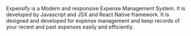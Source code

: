 Expensify is a Modern and responsive Expense Management System. It is developed by Javascript and JSX and React Native framework. It is designed and developed for expense management and keep records of your recent and past expenses easily and efficiently.
